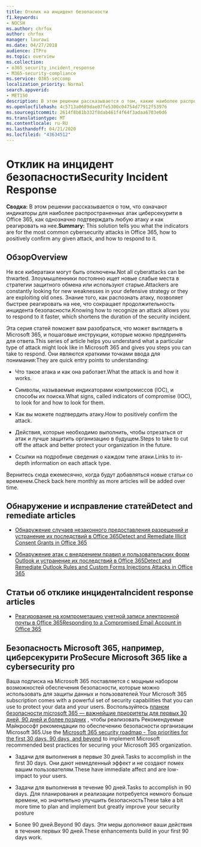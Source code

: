 ```yaml
---
title: Отклик на инцидент безопасности
f1.keywords:
- NOCSH
ms.author: chrfox
author: chrfox
manager: laurawi
ms.date: 04/27/2018
audience: ITPro
ms.topic: overview
ms.collection:
- o365_security_incident_response
- M365-security-compliance
ms.service: O365-seccomp
localization_priority: Normal
search.appverid:
- MET150
description: В этом решении рассказывается о том, какие наиболее распространенные атаки на циберсекурити могут выглядеть в Microsoft 365, и как реагировать на них.
ms.openlocfilehash: 4c5713a0689dae07fe5300c04754d77912f53976
ms.sourcegitcommit: 2614f8b81b332f8dab461f4f64f3adaa6703e0d6
ms.translationtype: MT
ms.contentlocale: ru-RU
ms.lasthandoff: 04/21/2020
ms.locfileid: "43634512"
---
```

# <a name="security-incident-response"></a><span data-ttu-id="841d2-103">Отклик на инцидент безопасности</span><span class="sxs-lookup"><span data-stu-id="841d2-103">Security Incident Response</span></span>

 <span data-ttu-id="841d2-104">**Сводка:** В этом решении рассказывается о том, что означают индикаторы для наиболее распространенных атак циберсекурити в Office 365, как однозначно подтверждать любую атаку и как реагировать на нее.</span><span class="sxs-lookup"><span data-stu-id="841d2-104">**Summary:** This solution tells you what the indicators are for the most common cybersecurity attacks in Office 365, how to positively confirm any given attack, and how to respond to it.</span></span>

## <a name="overview"></a><span data-ttu-id="841d2-105">Обзор</span><span class="sxs-lookup"><span data-stu-id="841d2-105">Overview</span></span>

<span data-ttu-id="841d2-106">Не все кибератаки могут быть отключены.</span><span class="sxs-lookup"><span data-stu-id="841d2-106">Not all cyberattacks can be thwarted.</span></span> <span data-ttu-id="841d2-107">Злоумышленники постоянно ищет новые слабые места в стратегии защитного обмена или используют старые.</span><span class="sxs-lookup"><span data-stu-id="841d2-107">Attackers are constantly looking for new weaknesses in your defensive strategy or they are exploiting old ones.</span></span> <span data-ttu-id="841d2-108">Знание того, как распознать атаку, позволяет быстрее реагировать на нее, что сокращает продолжительность инцидента безопасности.</span><span class="sxs-lookup"><span data-stu-id="841d2-108">Knowing how to recognize an attack allows you to respond to it faster, which shortens the duration of the security incident.</span></span>

<span data-ttu-id="841d2-109">Эта серия статей поможет вам разобраться, что может выглядеть в Microsoft 365, и пошаговые инструкции, которые можно предпринять для ответа.</span><span class="sxs-lookup"><span data-stu-id="841d2-109">This series of article helps you understand what a particular type of attack might look like in Microsoft 365 and gives you steps you can take to respond.</span></span> <span data-ttu-id="841d2-110">Они являются краткими точками ввода для понимания:</span><span class="sxs-lookup"><span data-stu-id="841d2-110">They are quick entry points to understanding:</span></span>

- <span data-ttu-id="841d2-111">Что такое атака и как она работает.</span><span class="sxs-lookup"><span data-stu-id="841d2-111">What the attack is and how it works.</span></span>

- <span data-ttu-id="841d2-112">Символы, называемые индикаторами компромиссов (IOC), и способы их поиска.</span><span class="sxs-lookup"><span data-stu-id="841d2-112">What signs, called indicators of compromise (IOC), to look for and how to look for them.</span></span>

- <span data-ttu-id="841d2-113">Как вы можете подтвердить атаку.</span><span class="sxs-lookup"><span data-stu-id="841d2-113">How to positively confirm the attack.</span></span>

- <span data-ttu-id="841d2-114">Действия, которые необходимо выполнить, чтобы отрезаться от атак и лучше защитить организацию в будущем.</span><span class="sxs-lookup"><span data-stu-id="841d2-114">Steps to take to cut off the attack and better protect your organization in the future.</span></span>

- <span data-ttu-id="841d2-115">Ссылки на подробные сведения о каждом типе атаки.</span><span class="sxs-lookup"><span data-stu-id="841d2-115">Links to in-depth information on each attack type.</span></span>

<span data-ttu-id="841d2-116">Вернитесь сюда ежемесячно, когда будут добавляться новые статьи со временем.</span><span class="sxs-lookup"><span data-stu-id="841d2-116">Check back here monthly as more articles will be added over time.</span></span>

## <a name="detect-and-remediate-articles"></a><span data-ttu-id="841d2-117">Обнаружение и исправление статей</span><span class="sxs-lookup"><span data-stu-id="841d2-117">Detect and remediate articles</span></span>

- [<span data-ttu-id="841d2-118">Обнаружение случаев незаконного предоставления разрешений и устранение их последствий в Office 365</span><span class="sxs-lookup"><span data-stu-id="841d2-118">Detect and Remediate Illicit Consent Grants in Office 365</span></span>](detect-and-remediate-illicit-consent-grants.md)

- [<span data-ttu-id="841d2-119">Обнаружение атак с внедрением правил и пользовательских форм Outlook и устранение их последствий в Office 365</span><span class="sxs-lookup"><span data-stu-id="841d2-119">Detect and Remediate Outlook Rules and Custom Forms Injections Attacks in Office 365</span></span>](detect-and-remediate-outlook-rules-forms-attack.md)

## <a name="incident-response-articles"></a><span data-ttu-id="841d2-120">Статьи об отклике инцидента</span><span class="sxs-lookup"><span data-stu-id="841d2-120">Incident response articles</span></span>

- [<span data-ttu-id="841d2-121">Реагирование на компрометацию учетной записи электронной почты в Office 365</span><span class="sxs-lookup"><span data-stu-id="841d2-121">Responding to a Compromised Email Account in Office 365</span></span>](responding-to-a-compromised-email-account.md)

## <a name="secure-microsoft-365-like-a-cybersecurity-pro"></a><span data-ttu-id="841d2-122">Безопасность Microsoft 365, например, циберсекурити Pro</span><span class="sxs-lookup"><span data-stu-id="841d2-122">Secure Microsoft 365 like a cybersecurity pro</span></span>

<span data-ttu-id="841d2-123">Ваша подписка на Microsoft 365 поставляется с мощным набором возможностей обеспечения безопасности, которые можно использовать для защиты данных и пользователей.</span><span class="sxs-lookup"><span data-stu-id="841d2-123">Your Microsoft 365 subscription comes with a powerful set of security capabilities that you can use to protect your data and your users.</span></span>  <span data-ttu-id="841d2-124">Воспользуйтесь [планом безопасности microsoft 365 — важнейшие приоритеты для первых 30 дней, 90 дней и более поздних](security-roadmap.md) , чтобы реализовать Рекомендуемые Майкрософт рекомендации по обеспечению безопасности организации Microsoft 365.</span><span class="sxs-lookup"><span data-stu-id="841d2-124">Use the [Microsoft 365 security roadmap - Top priorities for the first 30 days, 90 days, and beyond](security-roadmap.md) to implement Microsoft recommended best practices for securing your Microsoft 365 organization.</span></span>

- <span data-ttu-id="841d2-125">Задачи для выполнения в первые 30 дней.</span><span class="sxs-lookup"><span data-stu-id="841d2-125">Tasks to accomplish in the first 30 days.</span></span>  <span data-ttu-id="841d2-126">Они дают немедленный эффект и не создают помех вашим пользователям.</span><span class="sxs-lookup"><span data-stu-id="841d2-126">These have immediate affect and are low-impact to your users.</span></span>

- <span data-ttu-id="841d2-127">Задачи для выполнения в течение 90 дней.</span><span class="sxs-lookup"><span data-stu-id="841d2-127">Tasks to accomplish in 90 days.</span></span> <span data-ttu-id="841d2-128">Для планирования и реализации потребуется немного больше времени, но значительно улучшить безопасность</span><span class="sxs-lookup"><span data-stu-id="841d2-128">These take a bit more time to plan and implement but greatly improve your security posture</span></span>

- <span data-ttu-id="841d2-129">Более 90 дней.</span><span class="sxs-lookup"><span data-stu-id="841d2-129">Beyond 90 days.</span></span> <span data-ttu-id="841d2-130">Эти меры дополняют ваши действия в течение первых 90 дней.</span><span class="sxs-lookup"><span data-stu-id="841d2-130">These enhancements build in your first 90 days work.</span></span>
